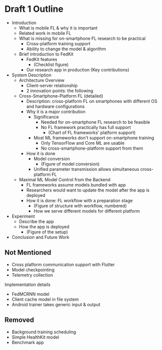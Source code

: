 # Draft 1 Outline

- Introduction
    - What is mobile FL & why it is important
    - Related work in mobile FL
    - What is missing for on-smartphone FL research to be practical
        - Cross-platform training support
        - Ability to change the model & algorithm
    - Brief introduction to FedKit
        - FedKit features
            - (Checklist figure)
        - Our research app in production (Key contributions)
- System Description
    - Architecture Overview
        - Client-server relationship
        - 2 innovation points: the following
    - Cross-Smartphone-Platform FL (detailed)
        - Description: cross-platform FL on smartphones with different OS and
            hardware configurations
        - Why it is a major contribution
            - Significance
                - Needed for on-smartphone FL research to be feasible
                - No FL framework practically has full support
                    - (Chart of FL frameworks' platform support)
            - Most ML frameworks don't support on-smartphone training
                - Only TensorFlow and Core ML are usable
                - No cross-smartphone-platform support from them
        - How it is done
            - Model conversion
                - (Figure of model conversion)
            - Unified parameter transmission allows simultaneous
                cross-platform FL
                <!-- TODO: Better naming. -->
    - Maximal ML Model Control from the Backend
        - FL frameworks assume models bundled with app
        - Researchers would want to update the model after the app is deployed
        - How it is done: FL workflow with a preparation stage
            - (Figure of structure with workflow, numbered)
            - How we serve different models for different platform
- Experiment
    - Describe the app
    - How the app is deployed
        - (Figure of the setup)
- Conclusion and Future Work

## Not Mentioned

- Cross platform communication support with Flutter
- Model checkpointing
- Telemetry collection

Implementation details

- FedMCRNN model
- Client cache model in file system
- Android trainer takes generic input & output

## Removed

- Background training scheduling
- Simple HealthKit model
- Benchmark app
